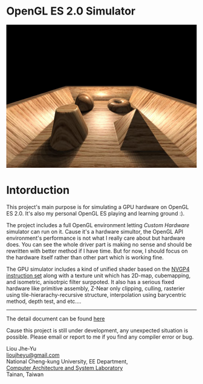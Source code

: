 # OpenGL ES 2.0 Simulator # 

![POM with self shadow](/gallery/FourShape1_POM_w_self_shadow.jpg)

Intorduction 
============
This project's main purpose is for simulating a GPU hardware on OpenGL ES 2.0.
It's also my personal OpenGL ES playing and learning ground :).

The project includes a full OpenGL environment letting *Custom Hardware* simulator can run on it. Cause it's a hardware simultor, the OpenGL API environment's performance is not what I really care about but hardware does. You can see the whole driver part is making no sense and should be rewritten with better method if I have time. But for now, I should focus on the hardware itself rather than other part which is working fine. 

The GPU simulator includes a kind of unified shader based on the [NVGP4 instruction set](http://developer.download.nvidia.com/opengl/specs/GL_NV_gpu_program4.txt) along with a texture unit which has 2D-map, cubemapping, and isometric, anisotrpic filter surppoted. It also has a serious fixed hardware like primitive assembly, Z-Near only clipping, culling, rasterier using tile-hierarachy-recursive structure, interpolation using barycentric method, depth test, and etc....

* * *

The detail document can be found [here](http://www.public.asu.edu/~jliou4/ogles-sim/index.html)

Cause this project is still under development, any unexpected situation is possible. Please email or report to me if you find any compiler error or bug.

	
Liou Jhe-Yu <br>
lioujheyu@gmail.com <br>
National Cheng-kung University, EE Department, <br>
[Computer Architecture and System Laboratory](http://caslab.ee.ncku.edu.tw/index.html) <br>
Tainan, Taiwan <br>
